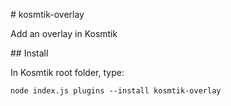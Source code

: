 # kosmtik-overlay

Add an overlay in Kosmtik

## Install

In Kosmtik root folder, type:

`node index.js plugins --install kosmtik-overlay`
